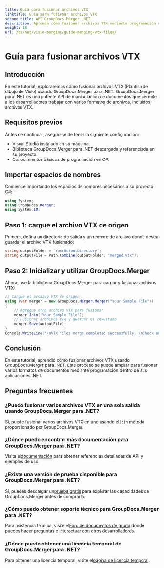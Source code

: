 ```yaml
---
title: Guía para fusionar archivos VTX
linktitle: Guía para fusionar archivos VTX
second_title: API GroupDocs.Merger .NET
description: Aprenda cómo fusionar archivos VTX mediante programación usando GroupDocs.Merger para .NET. Guía paso a paso con ejemplos de código.
weight: 18
url: /es/net/visio-merging/guide-merging-vtx-files/
---
```


# Guía para fusionar archivos VTX

## Introducción
En este tutorial, exploraremos cómo fusionar archivos VTX (Plantilla de dibujo de Visio) usando GroupDocs.Merger para .NET. GroupDocs.Merger para .NET es una potente API de manipulación de documentos que permite a los desarrolladores trabajar con varios formatos de archivos, incluidos archivos VTX.
## Requisitos previos
Antes de continuar, asegúrese de tener la siguiente configuración:
- Visual Studio instalado en su máquina.
- Biblioteca GroupDocs.Merger para .NET descargada y referenciada en su proyecto.
- Conocimientos básicos de programación en C#.

## Importar espacios de nombres
Comience importando los espacios de nombres necesarios a su proyecto C#:
```csharp
using System; 
using GroupDocs.Merger;
using System.IO;
```
## Paso 1: cargue el archivo VTX de origen
Primero, defina un directorio de salida y un nombre de archivo donde desea guardar el archivo VTX fusionado:
```csharp
string outputFolder = "YourOutputDirectory";
string outputFile = Path.Combine(outputFolder, "merged.vtx");
```
## Paso 2: Inicializar y utilizar GroupDocs.Merger
Ahora, use la biblioteca GroupDocs.Merger para cargar y fusionar archivos VTX:
```csharp
// Cargue el archivo VTX de origen
using (var merger = new GroupDocs.Merger.Merger("Your Sample File"))
{
    // Agregue otro archivo VTX para fusionar
    merger.Join("Your Sample File");
    // Fusionar archivos VTX y guardar el resultado
    merger.Save(outputFile);
}
Console.WriteLine("\nVTX files merge completed successfully. \nCheck output in {0}", outputFolder);
```

## Conclusión
En este tutorial, aprendió cómo fusionar archivos VTX usando GroupDocs.Merger para .NET. Este proceso se puede ampliar para fusionar varios formatos de documentos mediante programación dentro de sus aplicaciones .NET.

## Preguntas frecuentes
### ¿Puedo fusionar varios archivos VTX en una sola salida usando GroupDocs.Merger para .NET?
 Sí, puede fusionar varios archivos VTX en uno usando el`Join` método proporcionado por GroupDocs.Merger.
### ¿Dónde puedo encontrar más documentación para GroupDocs.Merger para .NET?
 Visita el[documentación](https://tutorials.groupdocs.com/merger/net/) para obtener referencias detalladas de API y ejemplos de uso.
### ¿Existe una versión de prueba disponible para GroupDocs.Merger para .NET?
 Sí, puedes descargar un[prueba gratis](https://releases.groupdocs.com/) para explorar las capacidades de GroupDocs.Merger antes de comprarlo.
### ¿Cómo puedo obtener soporte técnico para GroupDocs.Merger para .NET?
 Para asistencia técnica, visite el[Foro de documentos de grupo](https://forum.groupdocs.com/c/merger/32) donde puedes hacer preguntas e interactuar con otros desarrolladores.
### ¿Dónde puedo obtener una licencia temporal de GroupDocs.Merger para .NET?
 Para obtener una licencia temporal, visite el[página de licencia temporal](https://purchase.groupdocs.com/temporary-license/).